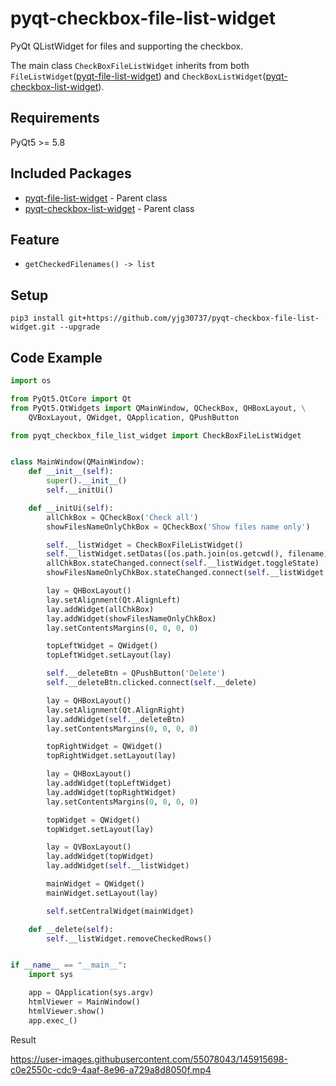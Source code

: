 # pyqt-checkbox-file-list-widget
PyQt QListWidget for files and supporting the checkbox.

The main class `CheckBoxFileListWidget` inherits from both `FileListWidget`(<a href="https://github.com/yjg30737/pyqt-file-list-widget.git">pyqt-file-list-widget</a>) and `CheckBoxListWidget`(<a href="https://github.com/yjg30737/pyqt-checkbox-list-widget.git">pyqt-checkbox-list-widget</a>).

## Requirements
PyQt5 >= 5.8

## Included Packages
* <a href="https://github.com/yjg30737/pyqt-file-list-widget.git">pyqt-file-list-widget</a> - Parent class
* <a href="https://github.com/yjg30737/pyqt-checkbox-list-widget.git">pyqt-checkbox-list-widget</a> - Parent class

## Feature
* `getCheckedFilenames() -> list`

## Setup
```pip3 install git+https://github.com/yjg30737/pyqt-checkbox-file-list-widget.git --upgrade```

## Code Example
```python
import os

from PyQt5.QtCore import Qt
from PyQt5.QtWidgets import QMainWindow, QCheckBox, QHBoxLayout, \
    QVBoxLayout, QWidget, QApplication, QPushButton

from pyqt_checkbox_file_list_widget import CheckBoxFileListWidget


class MainWindow(QMainWindow):
    def __init__(self):
        super().__init__()
        self.__initUi()

    def __initUi(self):
        allChkBox = QCheckBox('Check all')
        showFilesNameOnlyChkBox = QCheckBox('Show files name only')

        self.__listWidget = CheckBoxFileListWidget()
        self.__listWidget.setDatas([os.path.join(os.getcwd(), filename) for filename in os.listdir(os.getcwd())])
        allChkBox.stateChanged.connect(self.__listWidget.toggleState)
        showFilesNameOnlyChkBox.stateChanged.connect(self.__listWidget.setFilenameOnly)

        lay = QHBoxLayout()
        lay.setAlignment(Qt.AlignLeft)
        lay.addWidget(allChkBox)
        lay.addWidget(showFilesNameOnlyChkBox)
        lay.setContentsMargins(0, 0, 0, 0)

        topLeftWidget = QWidget()
        topLeftWidget.setLayout(lay)

        self.__deleteBtn = QPushButton('Delete')
        self.__deleteBtn.clicked.connect(self.__delete)

        lay = QHBoxLayout()
        lay.setAlignment(Qt.AlignRight)
        lay.addWidget(self.__deleteBtn)
        lay.setContentsMargins(0, 0, 0, 0)

        topRightWidget = QWidget()
        topRightWidget.setLayout(lay)

        lay = QHBoxLayout()
        lay.addWidget(topLeftWidget)
        lay.addWidget(topRightWidget)
        lay.setContentsMargins(0, 0, 0, 0)

        topWidget = QWidget()
        topWidget.setLayout(lay)

        lay = QVBoxLayout()
        lay.addWidget(topWidget)
        lay.addWidget(self.__listWidget)

        mainWidget = QWidget()
        mainWidget.setLayout(lay)

        self.setCentralWidget(mainWidget)

    def __delete(self):
        self.__listWidget.removeCheckedRows()


if __name__ == "__main__":
    import sys

    app = QApplication(sys.argv)
    htmlViewer = MainWindow()
    htmlViewer.show()
    app.exec_()
```

Result

https://user-images.githubusercontent.com/55078043/145915698-c0e2550c-cdc9-4aaf-8e96-a729a8d8050f.mp4



